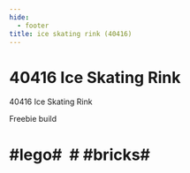 ```yaml
---
hide:
  - footer
title: ice skating rink (40416)
---
```


# 40416 Ice Skating Rink

40416 Ice Skating Rink

Freebie build
# #lego#  # #bricks#  

